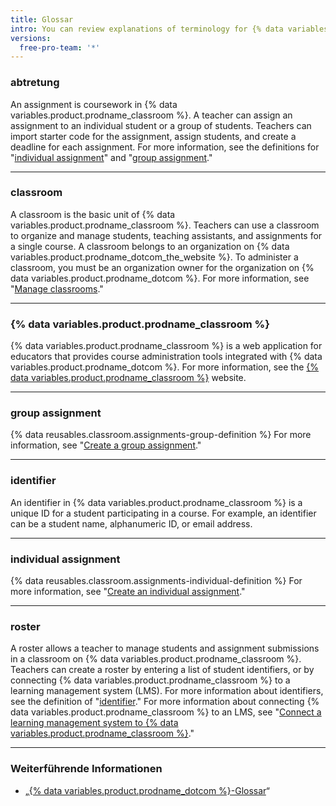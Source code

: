 ```yaml
---
title: Glossar
intro: You can review explanations of terminology for {% data variables.product.prodname_classroom %}.
versions:
  free-pro-team: '*'
---
```


### abtretung

An assignment is coursework in {% data variables.product.prodname_classroom %}. A teacher can assign an assignment to an individual student or a group of students. Teachers can import starter code for the assignment, assign students, and create a deadline for each assignment. For more information, see the definitions for "[individual assignment](#individual-assignment)" and "[group assignment](#group-assignment)."

---

### classroom

A classroom is the basic unit of {% data variables.product.prodname_classroom %}. Teachers can use a classroom to organize and manage students, teaching assistants, and assignments for a single course. A classroom belongs to an organization on {% data variables.product.prodname_dotcom_the_website %}. To administer a classroom, you must be an organization owner for the organization on {% data variables.product.prodname_dotcom %}. For more information, see "[Manage classrooms](/education/manage-coursework-with-github-classroom/manage-classrooms)."

---

### {% data variables.product.prodname_classroom %}

{% data variables.product.prodname_classroom %} is a web application for educators that provides course administration tools integrated with {% data variables.product.prodname_dotcom %}. For more information, see the [{% data variables.product.prodname_classroom %}](https://classroom.github.com/) website.

---

### group assignment

{% data reusables.classroom.assignments-group-definition %} For more information, see "[Create a group assignment](/education/manage-coursework-with-github-classroom/create-a-group-assignment)."

---

### identifier

An identifier in {% data variables.product.prodname_classroom %} is a unique ID for a student participating in a course. For example, an identifier can be a student name, alphanumeric ID, or email address.

---

### individual assignment

{% data reusables.classroom.assignments-individual-definition %} For more information, see "[Create an individual assignment](/education/manage-coursework-with-github-classroom/create-an-individual-assignment)."

---

### roster

A roster allows a teacher to manage students and assignment submissions in a classroom on {% data variables.product.prodname_classroom %}. Teachers can create a roster by entering a list of student identifiers, or by connecting {% data variables.product.prodname_classroom %} to a learning management system (LMS). For more information about identifiers, see the definition of "[identifier](#identifier)." For more information about connecting {% data variables.product.prodname_classroom %} to an LMS, see "[Connect a learning management system to {% data variables.product.prodname_classroom %}](/education/manage-coursework-with-github-classroom/connect-a-learning-management-system-to-github-classroom)."

---

### Weiterführende Informationen

- „[{% data variables.product.prodname_dotcom %}-Glossar](/github/getting-started-with-github/github-glossary)“
